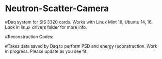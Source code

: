 # Neutron-Scatter-Camera

#Daq system for SIS 3320 cards. Works with Linux Mint 18, Ubuntu 14, 16. Look in linux_drivers folder for more info.

#Reconstruction Codes:

#Takes data saved by Daq to perform PSD and energy reconstruction. Work in progress. Please update as you see fit.
